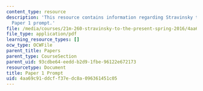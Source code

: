 ```yaml
---
content_type: resource
description: 'This resource contains information regarding Stravinsky to the present:
  Paper 1 prompt.'
file: /media/courses/21m-260-stravinsky-to-the-present-spring-2016/4aa69c91ddcff37edc8a096361451c05_MIT21M_260S16_AssnPaper1.pdf
file_type: application/pdf
learning_resource_types: []
ocw_type: OCWFile
parent_title: Papers
parent_type: CourseSection
parent_uid: 93cdbe64-eedd-b2d9-1fbe-96122e672173
resourcetype: Document
title: Paper 1 Prompt
uid: 4aa69c91-ddcf-f37e-dc8a-096361451c05
---
```

